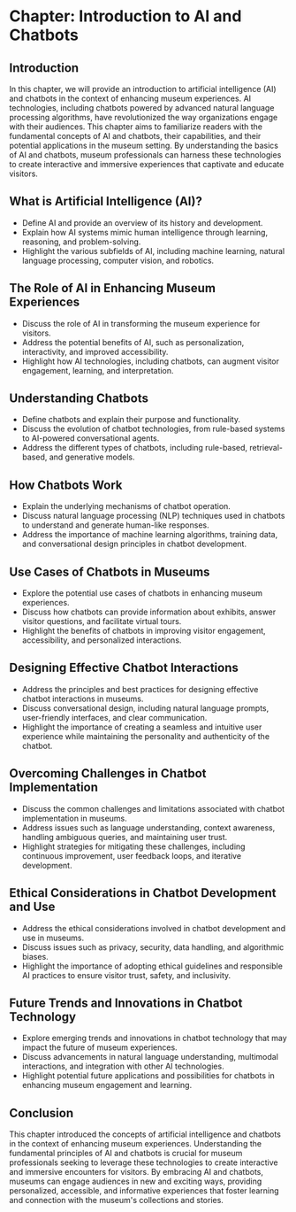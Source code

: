 Chapter: Introduction to AI and Chatbots
========================================

Introduction
------------

In this chapter, we will provide an introduction to artificial intelligence (AI) and chatbots in the context of enhancing museum experiences. AI technologies, including chatbots powered by advanced natural language processing algorithms, have revolutionized the way organizations engage with their audiences. This chapter aims to familiarize readers with the fundamental concepts of AI and chatbots, their capabilities, and their potential applications in the museum setting. By understanding the basics of AI and chatbots, museum professionals can harness these technologies to create interactive and immersive experiences that captivate and educate visitors.

What is Artificial Intelligence (AI)?
-------------------------------------

* Define AI and provide an overview of its history and development.
* Explain how AI systems mimic human intelligence through learning, reasoning, and problem-solving.
* Highlight the various subfields of AI, including machine learning, natural language processing, computer vision, and robotics.

The Role of AI in Enhancing Museum Experiences
----------------------------------------------

* Discuss the role of AI in transforming the museum experience for visitors.
* Address the potential benefits of AI, such as personalization, interactivity, and improved accessibility.
* Highlight how AI technologies, including chatbots, can augment visitor engagement, learning, and interpretation.

Understanding Chatbots
----------------------

* Define chatbots and explain their purpose and functionality.
* Discuss the evolution of chatbot technologies, from rule-based systems to AI-powered conversational agents.
* Address the different types of chatbots, including rule-based, retrieval-based, and generative models.

How Chatbots Work
-----------------

* Explain the underlying mechanisms of chatbot operation.
* Discuss natural language processing (NLP) techniques used in chatbots to understand and generate human-like responses.
* Address the importance of machine learning algorithms, training data, and conversational design principles in chatbot development.

Use Cases of Chatbots in Museums
--------------------------------

* Explore the potential use cases of chatbots in enhancing museum experiences.
* Discuss how chatbots can provide information about exhibits, answer visitor questions, and facilitate virtual tours.
* Highlight the benefits of chatbots in improving visitor engagement, accessibility, and personalized interactions.

Designing Effective Chatbot Interactions
----------------------------------------

* Address the principles and best practices for designing effective chatbot interactions in museums.
* Discuss conversational design, including natural language prompts, user-friendly interfaces, and clear communication.
* Highlight the importance of creating a seamless and intuitive user experience while maintaining the personality and authenticity of the chatbot.

Overcoming Challenges in Chatbot Implementation
-----------------------------------------------

* Discuss the common challenges and limitations associated with chatbot implementation in museums.
* Address issues such as language understanding, context awareness, handling ambiguous queries, and maintaining user trust.
* Highlight strategies for mitigating these challenges, including continuous improvement, user feedback loops, and iterative development.

Ethical Considerations in Chatbot Development and Use
-----------------------------------------------------

* Address the ethical considerations involved in chatbot development and use in museums.
* Discuss issues such as privacy, security, data handling, and algorithmic biases.
* Highlight the importance of adopting ethical guidelines and responsible AI practices to ensure visitor trust, safety, and inclusivity.

Future Trends and Innovations in Chatbot Technology
---------------------------------------------------

* Explore emerging trends and innovations in chatbot technology that may impact the future of museum experiences.
* Discuss advancements in natural language understanding, multimodal interactions, and integration with other AI technologies.
* Highlight potential future applications and possibilities for chatbots in enhancing museum engagement and learning.

Conclusion
----------

This chapter introduced the concepts of artificial intelligence and chatbots in the context of enhancing museum experiences. Understanding the fundamental principles of AI and chatbots is crucial for museum professionals seeking to leverage these technologies to create interactive and immersive encounters for visitors. By embracing AI and chatbots, museums can engage audiences in new and exciting ways, providing personalized, accessible, and informative experiences that foster learning and connection with the museum's collections and stories.
